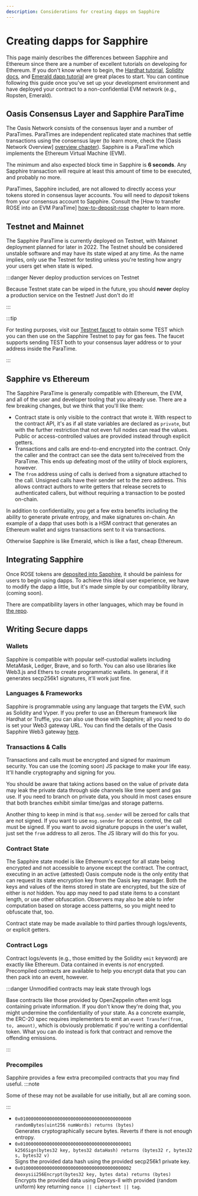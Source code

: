 ```yaml
---
description: Considerations for creating dapps on Sapphire
---
```


# Creating dapps for Sapphire

This page mainly describes the differences between Sapphire and Ethereum
since there are a number of excellent tutorials on developing for Ethereum.
If you don't know where to begin, the [Hardhat tutorial], [Solidity docs], and
[Emerald dapp tutorial] are great places to start. You can continue following
this guide once you've set up your development environment and have deployed
your contract to a non-confidential EVM network (e.g., Ropsten, Emerald).


[Hardhat tutorial]: https://hardhat.org/tutorial
[Solidity docs]: https://docs.soliditylang.org/en/v0.8.15/solidity-by-example.html
[Emerald dapp tutorial]: ../emerald-paratime/writing-dapps-on-emerald.md

## Oasis Consensus Layer and Sapphire ParaTime

The Oasis Network consists of the consensus layer and a number of ParaTimes.
ParaTimes are independent replicated state machines that settle transactions
using the consensus layer (to learn more, check the [Oasis Network Overview]
[overview chapter]). Sapphire is a ParaTime which implements the Ethereum
Virtual Machine (EVM).

The minimum and also expected block time in Sapphire is **6 seconds**. Any
Sapphire transaction will require at least this amount of time to be executed,
and probably no more.

ParaTimes, Sapphire included, are not allowed to directly access your tokens stored
in consensus layer accounts. You will need to _deposit_ tokens from your consensus
account to Sapphire. Consult the [How to transfer ROSE into an EVM ParaTime]
[how-to-deposit-rose] chapter to learn more.


[overview chapter]: ../../oasis-network/overview.md
[how-to-deposit-rose]: ../../manage-tokens/how-to-transfer-rose-into-evm-paratime.mdx
[Testnet faucet]: https://faucet.testnet.oasis.dev/

## Testnet and Mainnet

The Sapphire ParaTime is currently deployed on Testnet, with Mainnet deployment planned for later in 2022.
The Testnet should be considered unstable software and may have its state wiped at any
time. As the name implies, only use the Testnet for testing unless you're testing how angry
your users get when state is wiped.

:::danger Never deploy production services on Testnet

Because Testnet state can be wiped in the future, you should **never** deploy a
production service on the Testnet! Just don't do it!

:::

:::tip

For testing purposes, visit our [Testnet faucet] to obtain some TEST which you
can then use on the Sapphire Testnet to pay for gas fees. The faucet supports
sending TEST both to your consensus layer address or to your address inside the
ParaTime.

:::

[network-parameters]: ../../oasis-network/network-parameters.md
[Testnet]: ../../foundation/testnet/README.md

## Sapphire vs Ethereum

The Sapphire ParaTime is generally compatible with Ethereum, the EVM, and all of the
user and developer tooling that you already use. There are a few breaking changes,
but we think that you'll like them:

* Contract state is only visible to the contract that wrote it. With respect
  to the contract API, it's as if all state variables are declared as `private`, but
  with the further restriction that not even full nodes can read the values. Public or
  access-controlled values are provided instead through explicit getters.
* Transactions and calls are end-to-end encrypted into the contract. Only the caller
  and the contract can see the data sent to/received from the ParaTime. This ends up
  defeating most of the utility of block explorers, however.
* The `from` address using of calls is derived from a signature attached to the call.
  Unsigned calls have their sender set to the zero address. This allows contract authors
  to write getters that release secrets to authenticated callers, but without
  requiring a transaction to be posted on-chain.

In addition to confidentiality, you get a few extra benefits including the ability to generate private
entropy, and make signatures on-chain. An example of a dapp that uses both is a HSM contract
that generates an Ethereum wallet and signs transactions sent to it via transactions.

Otherwise Sapphire is like Emerald, which is like a fast, cheap Ethereum.

## Integrating Sapphire

Once ROSE tokens are [deposited into Sapphire], it should be painless for users to begin
using dapps. To achieve this ideal user experience, we have to modify the dapp a little,
but it's made simple by our compatibility library, (coming soon).

There are compatibility layers in other languages, which may be found in [the repo].


[deposited into Sapphire]: ../../manage-tokens/how-to-transfer-rose-into-evm-paratime.mdx
[the repo]: https://github.com/oasisprotocol/sapphire-paratime/tree/main/clients

## Writing Secure dapps

### Wallets

Sapphire is compatible with popular self-custodial wallets including MetaMask,
Ledger, Brave, and so forth. You can also use libraries like Web3.js and Ethers
to create programmatic wallets. In general, if it generates secp256k1 signatures,
it'll work just fine.

### Languages & Frameworks

Sapphire is programmable using any language that targets the EVM, such as Solidity
and Vyper. If you prefer to use an Ethereum framework like Hardhat or Truffle, you
can also use those with Sapphire; all you need to do is set your Web3 gateway URL.
You can find the details of the Oasis Sapphire Web3 gateway
[here](/general/developer-resources/sapphire-paratime#web3-gateway).


### Transactions & Calls

Transactions and calls must be encrypted and signed for maximum security. You can
use the (coming soon) JS package to make your life easy. It'll
handle cryptography and signing for you.

You should be aware that taking actions based on the value of private data may
leak the private data through side channels like time spent and gas use. If you
need to branch on private data, you should in most cases ensure that both
branches exhibit similar time/gas and storage patterns.

Another thing to keep in mind is that `msg.sender` will be zeroed for calls that are
not signed. If you want to use `msg.sender` for access control, the call must be
signed. If you want to avoid signature popups in the user's wallet, just set the
`from` address to all zeros. The JS library will do this for you.

### Contract State

The Sapphire state model is like Ethereum's except for all state being encrypted
and not accessible to anyone except the contract. The contract, executing in an
active (attested) Oasis compute node is the only entity that can request its
state encryption key from the Oasis key manager. Both the keys and values of the
items stored in state are encrypted, but the size of either is *not* hidden. You
app may need to pad state items to a constant length, or use other obfuscation.
Observers may also be able to infer computation based on storage access patterns,
so you might need to obfuscate that, too.

Contract state may be made available to third parties through logs/events, or
explicit getters.

### Contract Logs

Contract logs/events (e.g., those emitted by the Solidity `emit` keyword)
are exactly like Ethereum. Data contained in events is *not* encrypted.
Precompiled contracts are available to help you encrypt data that you can
then pack into an event, however.

:::danger Unmodified contracts may leak state through logs

Base contracts like those provided by OpenZeppelin often emit logs containing
private information. If you don't know they're doing that, you might undermine
the confidentiality of your state. As a concrete example, the ERC-20 spec
requires implementers to emit an `event Transfer(from, to, amount)`, which is
obviously problematic if you're writing a confidential token. What you can
do instead is fork that contract and remove the offending emissions.

:::


### Precompiles

Sapphire provides a few extra precompiled contracts that you may find useful.
:::note

Some of these may not be available for use initially, but all are coming soon.

:::

* `0x010000000000000000000000000000000000000000`  
  `randomBytes(uint256 numWords) returns (bytes)`  
  Generates cryptographically secure bytes. Reverts if there is not enough entropy.
* `0x010000000000000000000000000000000000000001`  
  `k256Sign(bytes32 key, bytes32 dataHash) returns (bytes32 r, bytes32 s, bytes32 v)`  
  Signs the provided data hash using the provided secp256k1 private key.
* `0x010000000000000000000000000000000000000002`  
  `deoxysii256Encrypt(bytes32 key, bytes data) returns (bytes)`  
  Encrypts the provided data using Deoxys-II with provided (random uniform) key
  returning `nonce || ciphertext || tag`.
